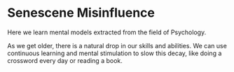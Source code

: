 # Senescene Misinfluence

Here we learn mental models extracted from the field of Psychology. 

As we get older, there is a natural drop in our skills and abilities. We can use continuous learning and mental stimulation to slow this decay, like doing a crossword every day or reading a book. 